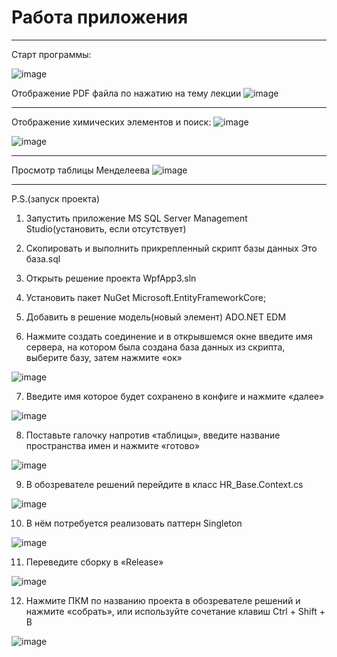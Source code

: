 # Работа приложения
***

Старт программы:

![image](https://github.com/lil-nas-why/ChemistryApplication/assets/116517177/1cf42bb9-a296-4eb4-bfcb-862cac6b80d8)

Отображение PDF файла по нажатию на тему лекции
![image](https://github.com/lil-nas-why/ChemistryApplication/assets/116517177/e956cb12-5690-4f0f-ba27-62b8281d2f1a)

***

Отображение химических элементов и поиск:
![image](https://github.com/lil-nas-why/ChemistryApplication/assets/116517177/d7bdd71d-e480-42b4-a501-23b86da0c40e)

![image](https://github.com/lil-nas-why/ChemistryApplication/assets/116517177/152dbcd2-b741-4b82-9241-621a06d63db6)

***
Просмотр таблицы Менделеева
![image](https://github.com/lil-nas-why/ChemistryApplication/assets/116517177/706355ad-cf12-4a4d-8325-36d93f3d3824)

***
P.S.(запуск проекта)

1. Запустить приложение MS SQL Server Management Studio(установить, если отсутствует)

2. Скопировать и выполнить прикрепленный скрипт базы данных Это база.sql

3. Открыть решение проекта WpfApp3.sln 

4. Установить пакет NuGet Microsoft.EntityFrameworkCore;

5. Добавить в решение модель(новый элемент) ADO.NET EDM

6. Нажмите создать соединение и в открывшемся окне введите имя сервера, на котором была создана база данных из скрипта, выберите базу, затем нажмите «ок» 


![image](https://user-images.githubusercontent.com/116517177/231429343-2be5c44a-34a3-4a81-88c8-d81c5114aa70.png)

7. Введите имя которое будет сохранено в конфиге и нажмите «далее»

![image](https://user-images.githubusercontent.com/116517177/231429725-90fb0a4e-4f92-46b7-aa3e-49158fbc2ab5.png)

8. Поставьте галочку напротив «таблицы», введите название пространства имен и нажмите «готово»

![image](https://user-images.githubusercontent.com/116517177/231429804-f6880ce6-d8d4-4cfb-88bb-7ba0855b5d62.png)

9. В обозревателе решений перейдите в класс HR_Base.Context.cs

![image](https://user-images.githubusercontent.com/116517177/231430047-f9d8a569-e45b-43f4-9f45-99cd5432ba1d.png)

10. В нём потребуется реализовать паттерн Singleton

![image](https://user-images.githubusercontent.com/116517177/231430121-f1324515-300a-4ee8-8ee1-528d55e1e2a4.png)

11. Переведите сборку в «Release»

![image](https://user-images.githubusercontent.com/116517177/231430186-2a1f835c-59cc-4cb7-ae57-7a2c5bef1408.png)

12. Нажмите ПКМ по названию проекта в обозревателе решений и нажмите «собрать», или используйте сочетание клавиш Ctrl + Shift + B

![image](https://user-images.githubusercontent.com/116517177/231430242-01c1316d-0c2f-4d1d-b912-f3d11153c359.png)
